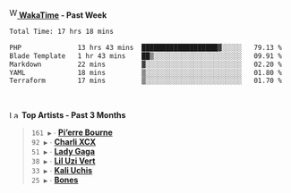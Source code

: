 <img src="https://github.com/dxnter/dxnter/assets/17434202/67b21fa4-d36d-46f9-9dec-f23d976b00ef" alt="WakaTime Logo" width="14" height="18"/><a href="https://wakatime.com/@dxnter" target="_blank"><strong> WakaTime</strong></a><strong> - Past Week</strong>

<!--START_SECTION:waka-->

```txt
Total Time: 17 hrs 18 mins

PHP              13 hrs 43 mins  ███████████████████▓░░░░░   79.13 %
Blade Template   1 hr 43 mins    ██▒░░░░░░░░░░░░░░░░░░░░░░   09.91 %
Markdown         22 mins         ▓░░░░░░░░░░░░░░░░░░░░░░░░   02.20 %
YAML             18 mins         ▒░░░░░░░░░░░░░░░░░░░░░░░░   01.80 %
Terraform        17 mins         ▒░░░░░░░░░░░░░░░░░░░░░░░░   01.70 %
```

<!--END_SECTION:waka-->

<br/>

<!--START_LASTFM_ARTISTS:{"period": "3month", "rows": 6}-->
<a href="https://last.fm" target="_blank"><img src="https://user-images.githubusercontent.com/17434202/215290617-e793598d-d7c9-428f-9975-156db1ba89cc.svg" alt="Last.fm Logo" width="18" height="13"/></a> **Top Artists - Past 3 Months**

> `161 ▶️` ∙ **[Pi’erre Bourne](https://www.last.fm/music/Pi%E2%80%99erre+Bourne)**<br/>
> `92 ▶️` ∙ **[Charli XCX](https://www.last.fm/music/Charli+XCX)**<br/>
> `51 ▶️` ∙ **[Lady Gaga](https://www.last.fm/music/Lady+Gaga)**<br/>
> `38 ▶️` ∙ **[Lil Uzi Vert](https://www.last.fm/music/Lil+Uzi+Vert)**<br/>
> `33 ▶️` ∙ **[Kali Uchis](https://www.last.fm/music/Kali+Uchis)**<br/>
> `25 ▶️` ∙ **[Bones](https://www.last.fm/music/Bones)**<br/>
<!--END_LASTFM_ARTISTS-->
